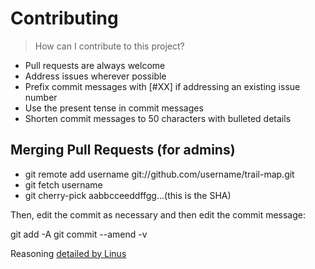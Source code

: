 Contributing
============

> How can I contribute to this project?

* Pull requests are always welcome
* Address issues wherever possible
* Prefix commit messages with [#XX] if addressing an existing issue number
* Use the present tense in commit messages
* Shorten commit messages to 50 characters with bulleted details

Merging Pull Requests (for admins)
----------------------------------
* git remote add username git://github.com/username/trail-map.git
* git fetch username
* git cherry-pick aabbcceeddffgg...(this is the SHA)

Then, edit the commit as necessary and then edit the commit message:

git add -A
git commit --amend -v

Reasoning [detailed by Linus](https://github.com/torvalds/linux/pull/17)
